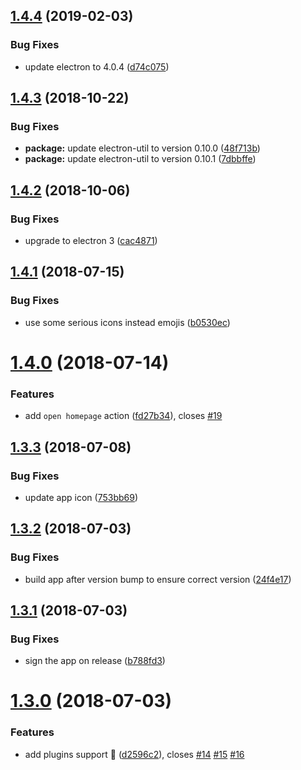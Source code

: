 ## [1.4.4](https://github.com/npmkit/npmkit/compare/v1.4.3...v1.4.4) (2019-02-03)


### Bug Fixes

* update electron to 4.0.4 ([d74c075](https://github.com/npmkit/npmkit/commit/d74c075))

## [1.4.3](https://github.com/npmkit/npmkit/compare/v1.4.2...v1.4.3) (2018-10-22)


### Bug Fixes

* **package:** update electron-util to version 0.10.0 ([48f713b](https://github.com/npmkit/npmkit/commit/48f713b))
* **package:** update electron-util to version 0.10.1 ([7dbbffe](https://github.com/npmkit/npmkit/commit/7dbbffe))

## [1.4.2](https://github.com/npmkit/npmkit/compare/v1.4.1...v1.4.2) (2018-10-06)


### Bug Fixes

* upgrade to electron 3 ([cac4871](https://github.com/npmkit/npmkit/commit/cac4871))

<a name="1.4.1"></a>
## [1.4.1](https://github.com/npmkit/npmkit/compare/v1.4.0...v1.4.1) (2018-07-15)


### Bug Fixes

* use some serious icons instead emojis ([b0530ec](https://github.com/npmkit/npmkit/commit/b0530ec))

<a name="1.4.0"></a>
# [1.4.0](https://github.com/npmkit/npmkit/compare/v1.3.3...v1.4.0) (2018-07-14)


### Features

* add `open homepage` action ([fd27b34](https://github.com/npmkit/npmkit/commit/fd27b34)), closes [#19](https://github.com/npmkit/npmkit/issues/19)

<a name="1.3.3"></a>
## [1.3.3](https://github.com/npmkit/npmkit/compare/v1.3.2...v1.3.3) (2018-07-08)


### Bug Fixes

* update app icon ([753bb69](https://github.com/npmkit/npmkit/commit/753bb69))

<a name="1.3.2"></a>
## [1.3.2](https://github.com/npmkit/npmkit/compare/v1.3.1...v1.3.2) (2018-07-03)


### Bug Fixes

* build app after version bump to ensure correct version ([24f4e17](https://github.com/npmkit/npmkit/commit/24f4e17))

<a name="1.3.1"></a>
## [1.3.1](https://github.com/npmkit/npmkit/compare/v1.3.0...v1.3.1) (2018-07-03)


### Bug Fixes

* sign the app on release ([b788fd3](https://github.com/npmkit/npmkit/commit/b788fd3))

<a name="1.3.0"></a>
# [1.3.0](https://github.com/npmkit/npmkit/compare/v1.2.1...v1.3.0) (2018-07-03)


### Features

* add plugins support 🎉 ([d2596c2](https://github.com/npmkit/npmkit/commit/d2596c2)), closes [#14](https://github.com/npmkit/npmkit/issues/14) [#15](https://github.com/npmkit/npmkit/issues/15) [#16](https://github.com/npmkit/npmkit/issues/16)
